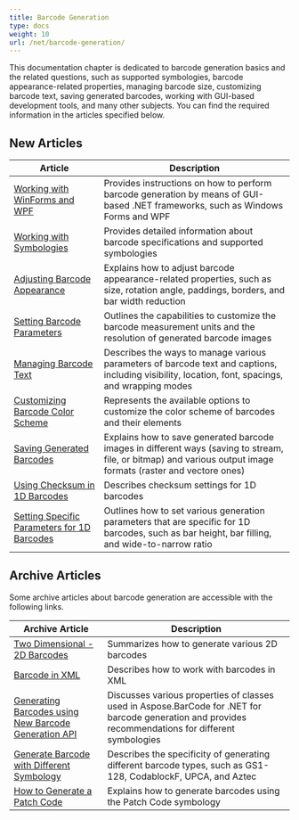 ```yaml
---
title: Barcode Generation
type: docs
weight: 10
url: /net/barcode-generation/
---
```

This documentation chapter is dedicated to barcode generation basics and the related questions, such as supported symbologies, barcode appearance-related properties, managing barcode size, customizing barcode text, saving generated barcodes, working with GUI-based development tools, and many other subjects. You can find the required information in the articles specified below.
  
## New Articles
  
|Article|Description|
|---|---|
|[Working with WinForms and WPF](/barcode/net/generate-barcodes-with-aspose-barcode-apis/)|Provides instructions on how to perform barcode generation by means of GUI-based .NET frameworks, such as Windows Forms and WPF|
|[Working with Symbologies](/barcode/net/symbologies-for-barcodes/)|Provides detailed information about barcode specifications and supported symbologies|
|[Adjusting Barcode Appearance](/barcode/net/image-formatting-and-display-settings/)|Explains how to adjust barcode appearance-related properties, such as size, rotation angle, paddings, borders, and bar width reduction|
|[Setting Barcode Parameters](/barcode/net/setting-barcode-parameters/)|Outlines the capabilities to customize the barcode measurement units and the resolution of generated barcode images|
|[Managing Barcode Text](/barcode/net/working-with-barcode-text-appearance/)|Describes the ways to manage various parameters of barcode text and captions, including visibility, location, font, spacings, and wrapping modes|
|[Customizing Barcode Color Scheme](/barcode/net/customizing-barcode-color-scheme/)|Represents the available options to customize the color scheme of barcodes and their elements|
|[Saving Generated Barcodes](/barcode/net/saving-barcode-image/)|Explains how to save generated barcode images in different ways (saving to stream, file, or bitmap) and various output image formats (raster and vectore ones)|
|[Using Checksum in 1D Barcodes](/barcode/net/using-checksum-and-data-supplement/)|Describes checksum settings for 1D barcodes|
|[Setting Specific Parameters for 1D Barcodes](/barcode/net/managing-different-barcode-settings/)|Outlines how to set various generation parameters that are specific for 1D barcodes, such as bar height, bar filling, and wide-to-narrow ratio|
  
## Archive Articles
Some archive articles about barcode generation are accessible with the following links.  
  
|Archive Article|Description|
|---|---|
|[Two Dimensional - 2D Barcodes](https://docs.aspose.com/barcode/net/two-dimensional-2d-barcodes/)|Summarizes how to generate various 2D barcodes|
|[Barcode in XML](https://docs.aspose.com/barcode/net/barcode-in-xml/)|Describes how to work with barcodes in XML|
|[Generating Barcodes using New Barcode Generation API](https://docs.aspose.com/barcode/net/generating-barcodes-using-new-barcode-generation-api/)|Discusses various properties of classes used in Aspose.BarCode for .NET for barcode generation and provides recommendations for different symbologies|
|[Generate Barcode with Different Symbology](https://docs.aspose.com/barcode/net/generate-barcode-with-different-symbology/)|Describes the specificity of generating different barcode types, such as GS1-128, CodablockF, UPCA, and Aztec|
|[How to Generate a Patch Code](https://docs.aspose.com/barcode/net/how-to-generate-a-patch-code/)|Explains how to generate barcodes using the Patch Code symbology|
  